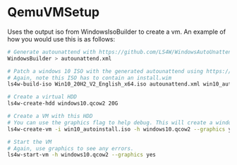 # QemuVMSetup
Uses the output iso from WindowsIsoBuilder to create a vm. An example of how you would use this is as follows:

```sh
# Generate autounattend with https://github.com/LS4W/WindowsAutoUnattendBuilder
WindowsBuilder > autounattend.xml

# Patch a windows 10 ISO with the generated autounattend using https://github.com/LS4W/WindowsIsoBuilder
# Again, note this ISO has to contain an install.wim
ls4w-build-iso Win10_20H2_V2_English_x64.iso autounattend.xml win10_autoinstall.iso

# Create a virtual HDD
ls4w-create-hdd windows10.qcow2 20G

# Create a VM with this HDD
# You can use the graphics flag to help debug. This will create a window to show the VM
ls4w-create-vm -i win10_autoinstall.iso -h windows10.qcow2 --graphics yes

# Start the VM
# Again, use graphics to see any errors.
ls4w-start-vm -h windows10.qcow2 --graphics yes
```
